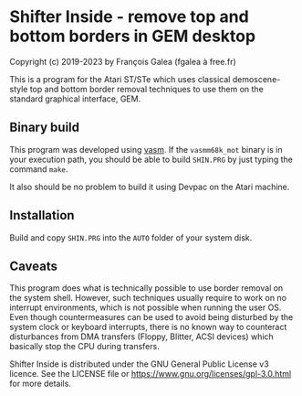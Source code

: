 # Shifter Inside - remove top and bottom borders in GEM desktop

Copyright (c) 2019-2023 by François Galea (fgalea à free.fr)

This is a program for the Atari ST/STe which uses classical demoscene-style
top and bottom border removal techniques to use them on the standard
graphical interface, GEM.

## Binary build

This program was developed using [vasm](http://sun.hasenbraten.de/vasm/).
If the `vasmm68k_mot` binary is in your execution path, you should be able
to build `SHIN.PRG` by just typing the command `make`.

It also should be no problem to build it using Devpac on the Atari machine.

## Installation

Build and copy `SHIN.PRG` into the `AUTO` folder of your system disk.

## Caveats

This program does what is technically possible to use border removal on
the system shell. However, such techniques usually require to work on no
interrupt environments, which is not possible when running the user OS.
Even though countermeasures can be used to avoid being disturbed by the
system clock or keyboard interrupts, there is no known way to counteract
disturbances from DMA transfers (Floppy, Blitter, ACSI devices) which
basically stop the CPU during transfers.


Shifter Inside is distributed under the GNU General Public License v3 licence.
See the LICENSE file or https://www.gnu.org/licenses/gpl-3.0.html for more details.

